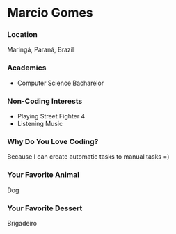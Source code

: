 # Marcio Gomes

### Location
Maringá, Paraná, Brazil

### Academics
- Computer Science Bacharelor

### Non-Coding Interests
- Playing Street Fighter 4
- Listening Music

### Why Do You Love Coding?
Because I can create automatic tasks to manual tasks =)

### Your Favorite Animal
Dog

### Your Favorite Dessert
Brigadeiro
